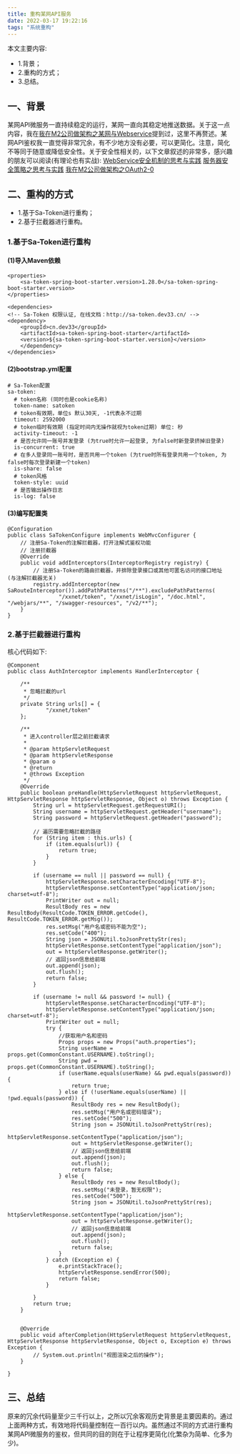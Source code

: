 ```yaml
---
title: 重构某网API服务
date: 2022-03-17 19:22:16
tags: "系统重构"
---
```

本文主要内容:

- 1.背景；
- 2.重构的方式；
- 3.总结。


<!--more-->

## 一、背景
某网API微服务一直持续稳定的运行，某网一直向其稳定地推送数据。关于这一点内容，我在[我在M2公司做架构之某网与Webservice](https://youcongtech.com/2021/10/30/%E6%88%91%E5%9C%A8M2%E5%85%AC%E5%8F%B8%E5%81%9A%E6%9E%B6%E6%9E%84%E4%B9%8B%E6%9F%90%E7%BD%91%E4%B8%8EWebservice/)提到过，这里不再赘述。某网API鉴权我一直觉得非常冗余，有不少地方没有必要，可以更简化。注意，简化不等同于随意或降低安全性。关于安全性相关的，以下文章叙述的非常多，感兴趣的朋友可以阅读(有理论也有实战):
[WebService安全机制的思考与实践](https://youcongtech.com/2020/10/31/WebService%E5%AE%89%E5%85%A8%E6%9C%BA%E5%88%B6%E7%9A%84%E6%80%9D%E8%80%83%E4%B8%8E%E5%AE%9E%E8%B7%B5/)
[服务器安全策略之思考与实践](https://youcongtech.com/2021/07/16/%E6%9C%8D%E5%8A%A1%E5%99%A8%E5%AE%89%E5%85%A8%E7%AD%96%E7%95%A5%E4%B9%8B%E6%80%9D%E8%80%83%E4%B8%8E%E5%AE%9E%E8%B7%B5/)
[我在M2公司做架构之OAuth2-0](https://youcongtech.com/2021/10/17/%E6%88%91%E5%9C%A8M2%E5%85%AC%E5%8F%B8%E5%81%9A%E6%9E%B6%E6%9E%84%E4%B9%8BOAuth2-0/)

## 二、重构的方式
- 1.基于Sa-Token进行重构；
- 2.基于拦截器进行重构。

### 1.基于Sa-Token进行重构

#### (1)导入Maven依赖
```
<properties>
    <sa-token-spring-boot-starter.version>1.28.0</sa-token-spring-boot-starter.version>
</properties>

<dependencies>
<!-- Sa-Token 权限认证, 在线文档：http://sa-token.dev33.cn/ -->
<dependency>
    <groupId>cn.dev33</groupId>
    <artifactId>sa-token-spring-boot-starter</artifactId>
    <version>${sa-token-spring-boot-starter.version}</version>
    </dependency>
</dependencies>

```

#### (2)bootstrap.yml配置
```
# Sa-Token配置
sa-token:
  # token名称 (同时也是cookie名称)
  token-name: satoken
  # token有效期，单位s 默认30天, -1代表永不过期
  timeout: 2592000
  # token临时有效期 (指定时间内无操作就视为token过期) 单位: 秒
  activity-timeout: -1
  # 是否允许同一账号并发登录 (为true时允许一起登录, 为false时新登录挤掉旧登录)
  is-concurrent: true
  # 在多人登录同一账号时，是否共用一个token (为true时所有登录共用一个token, 为false时每次登录新建一个token)
  is-share: false
  # token风格
  token-style: uuid
  # 是否输出操作日志
  is-log: false

```

#### (3)编写配置类
```
@Configuration
public class SaTokenConfigure implements WebMvcConfigurer {
    // 注册Sa-Token的注解拦截器，打开注解式鉴权功能
    // 注册拦截器
    @Override
    public void addInterceptors(InterceptorRegistry registry) {
        // 注册Sa-Token的路由拦截器，并排除登录接口或其他可匿名访问的接口地址 (与注解拦截器无关)
        registry.addInterceptor(new SaRouteInterceptor()).addPathPatterns("/**").excludePathPatterns(
                "/xxnet/token", "/xxnet/isLogin", "/doc.html", "/webjars/**", "/swagger-resources", "/v2/**");
    }
}

```

### 2.基于拦截器进行重构
核心代码如下:
```
@Component
public class AuthInterceptor implements HandlerInterceptor {

    /**
     * 忽略拦截的url
     */
    private String urls[] = {
            "/xxnet/token"
    };

    /**
     * 进入controller层之前拦截请求
     *
     * @param httpServletRequest
     * @param httpServletResponse
     * @param o
     * @return
     * @throws Exception
     */
    @Override
    public boolean preHandle(HttpServletRequest httpServletRequest, HttpServletResponse httpServletResponse, Object o) throws Exception {
        String url = httpServletRequest.getRequestURI();
        String username = httpServletRequest.getHeader("username");
        String password = httpServletRequest.getHeader("password");

        // 遍历需要忽略拦截的路径
        for (String item : this.urls) {
            if (item.equals(url)) {
                return true;
            }
        }

        if (username == null || password == null) {
            httpServletResponse.setCharacterEncoding("UTF-8");
            httpServletResponse.setContentType("application/json; charset=utf-8");
            PrintWriter out = null;
            ResultBody res = new ResultBody(ResultCode.TOKEN_ERROR.getCode(), ResultCode.TOKEN_ERROR.getMsg());
            res.setMsg("用户名或密码不能为空");
            res.setCode("400");
            String json = JSONUtil.toJsonPrettyStr(res);
            httpServletResponse.setContentType("application/json");
            out = httpServletResponse.getWriter();
            // 返回json信息给前端
            out.append(json);
            out.flush();
            return false;
        }

        if (username != null && password != null) {
            httpServletResponse.setCharacterEncoding("UTF-8");
            httpServletResponse.setContentType("application/json; charset=utf-8");
            PrintWriter out = null;
            try {
                //获取用户名和密码
                Props props = new Props("auth.properties");
                String userName = props.get(CommonConstant.USERNAME).toString();
                String pwd = props.get(CommonConstant.USERNAME).toString();
                if (userName.equals(userName) && pwd.equals(password)) {
                    return true;
                } else if (!userName.equals(userName) || !pwd.equals(password)) {
                    ResultBody res = new ResultBody();
                    res.setMsg("用户名或密码错误");
                    res.setCode("500");
                    String json = JSONUtil.toJsonPrettyStr(res);
                    httpServletResponse.setContentType("application/json");
                    out = httpServletResponse.getWriter();
                    // 返回json信息给前端
                    out.append(json);
                    out.flush();
                    return false;
                } else {
                    ResultBody res = new ResultBody();
                    res.setMsg("未登录，暂无权限");
                    res.setCode("500");
                    String json = JSONUtil.toJsonPrettyStr(res);
                    httpServletResponse.setContentType("application/json");
                    out = httpServletResponse.getWriter();
                    // 返回json信息给前端
                    out.append(json);
                    out.flush();
                    return false;
                }
            } catch (Exception e) {
                e.printStackTrace();
                httpServletResponse.sendError(500);
                return false;
            }

        }
        return true;
    }


    @Override
    public void afterCompletion(HttpServletRequest httpServletRequest, HttpServletResponse httpServletResponse, Object o, Exception e) throws Exception {
        // System.out.println("视图渲染之后的操作");
    }

}

```

## 三、总结
原来的冗余代码量至少三千行以上，之所以冗余客观历史背景是主要因素的。通过上面两种方式，有效地将代码量控制在一百行以内。虽然通过不同的方式进行重构某网API微服务的鉴权，但共同的目的则在于让程序更简化(化繁杂为简单、化多为少)。